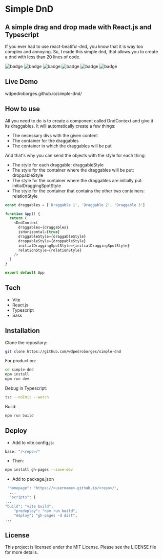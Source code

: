 # Simple DnD
## A simple drag and drop made with React.js and Typescript

If you ever had to use react-beatiful-dnd, you know that it is way too complex and annoying. So, I made this simple dnd, that allows you to create a dnd with less than 20 lines of code.

![badge](https://img.shields.io/github/watchers/wdpedroborges/simple-dnd?style=social)
![badge](https://img.shields.io/github/stars/wdpedroborges/simple-dnd?style=social)
![badge](https://img.shields.io/github/license/wdpedroborges/simple-dnd)
![badge](https://img.shields.io/badge/powered%20by-vite-blue)
![badge](https://img.shields.io/badge/powered%20by-react.js-blue)
![badge](https://img.shields.io/badge/powered%20by-typescript-blue)

## Live Demo

wdpedroborges.github.io/simple-dnd/

## How to use

All you need to do is to create a component called DndContext and give it its draggables. It will automatically create a few things:

- The necessary divs with the given content
- The container for the draggables
- The container in which the draggables will be put

And that's why you can send the objects with the style for each thing:

- The style for each draggable: draggableStyle
- The style for the container where the draggables will be put: droppableStyle
- The style for the container where the draggables are initially put: initialDraggingSpotStyle
- The style for the container that contains the other two containers: relationStyle

```javascript
const draggables = ['Draggable 1', 'Draggable 2', 'Draggable 3']

function App() {
  return (
    <DndContext 
      draggables={draggables}
      isHorizontal={true}
      draggableStyle={draggableStyle}
      droppableStyle={droppableStyle}
      initialDraggingSpotStyle={initialDraggingSpotStyle}
      relationStyle={relationStyle}
    />
  )
}

export default App
```

## Tech

- Vite
- React.js
- Typescript
- Sass

## Installation

Clone the repository:

```bash
git clone https://github.com/wdpedroborges/simple-dnd
```

For production:

```sh
cd simple-dnd
npm install
npm run dev
```

Debug in Typescript:

```bash
tsc --noEmit --watch
```

Build:

```bash
npm run build
```

## Deploy

- Add to vite.config.js:

```bash
base: "/<repo>/"
```

- Then:

```bash
npm install gh-pages --save-dev
```

- Add to package.json

```bash
 "homepage": "https://<username>.github.io/<repo>/",
  ...
  "scripts": {
...
"build": "vite build",
    "predeploy": "npm run build",
    "deploy": "gh-pages -d dist",
...
```

## License

This project is licensed under the MIT License. Please see the LICENSE file for more details.
